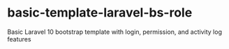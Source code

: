 # basic-template-laravel-bs-role
Basic Laravel 10 bootstrap template with login, permission, and activity log features
